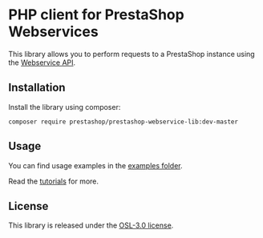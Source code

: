 # PHP client for PrestaShop Webservices

This library allows you to perform requests to a PrestaShop instance using the [Webservice API](https://devdocs.prestashop-project.org/8/webservice/).

## Installation

Install the library using composer:

```
composer require prestashop/prestashop-webservice-lib:dev-master
```

## Usage

You can find usage examples in the [examples folder](examples/).

Read the [tutorials](https://devdocs.prestashop-project.org/8/webservice/tutorials/prestashop-webservice-lib/) for more.

## License

This library is released under the [OSL-3.0 license](LICENSE.md).


